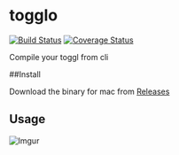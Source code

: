 # togglo

[![Build Status](https://travis-ci.org/fain182/togglo.svg?branch=master)](https://travis-ci.org/fain182/togglo)
[![Coverage Status](https://coveralls.io/repos/fain182/togglo/badge.svg)](https://coveralls.io/r/fain182/togglo)

Compile your toggl from cli

##Install

Download the binary for mac from [Releases](https://github.com/fain182/togglo/releases)


## Usage
![Imgur](http://i.imgur.com/WaLRRpJ.png)
